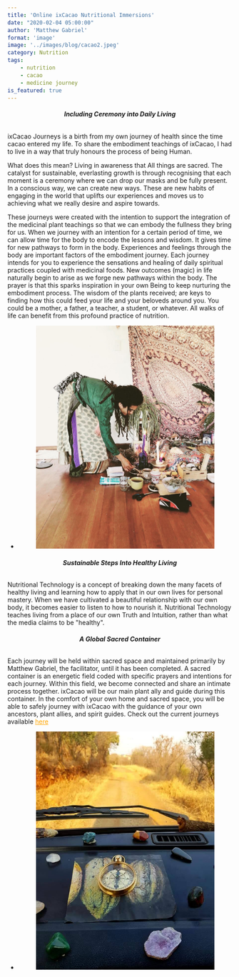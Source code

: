 ```yaml
---
title: 'Online ixCacao Nutritional Immersions'
date: "2020-02-04 05:00:00"
author: 'Matthew Gabriel'
format: 'image'
image: '../images/blog/cacao2.jpeg'
category: Nutrition
tags:
    - nutrition
    - cacao
    - medicine journey
is_featured: true
---
```


<h6 style="text-align: center; font-weight: bold;">Including Ceremony into Daily Living</h6>

ixCacao Journeys is a birth from my own journey of health since the time cacao entered my life. To share the embodiment teachings of ixCacao, I had to live in a way that truly honours the process of being Human.

What does this mean? Living in awareness that All things are sacred. The catalyst for sustainable, everlasting growth is through recognising that each moment is a ceremony where we can drop our masks and be fully present. In a conscious way, we can create new ways. These are new habits of engaging in the world that uplifts our experiences and moves us to achieving what we really desire and aspire towards.


<p>These journeys were created with the intention to support the integration of the medicinal plant teachings so that we can embody the fullness they bring for us. When we journey with an intention for a certain period of time, we can allow time for the body to encode the lessons and wisdom. It gives time for new pathways to form in the body. Experiences and feelings through the body are important factors of the embodiment journey.
Each journey intends for you to experience the sensations and healing of daily spiritual practices coupled with medicinal foods. New outcomes (magic) in life naturally begin to arise as we forge new pathways within the body. The prayer is that this sparks inspiration in your own Being to keep nurturing the embodiment process. The wisdom of the plants received; are keys to finding how this could feed your life and your beloveds around you. You could be a mother, a father, a teacher, a student, or whatever. All walks of life can benefit from this profound practice of nutrition.</p>


<div class="wp-block-gallery">
    <ul class="blocks-gallery-grid columns-2" style="justify-content: center;">
        <li class="blocks-gallery-item">
            <figure>
                    <img src="../images/blog/ceremony.jpeg" alt="single blog"/>
            </figure>
        </li>
    </ul>
</div>

<h6 style="text-align: center; font-weight: bold;">Sustainable Steps Into Healthy Living</h6>

<p>Nutritional Technology is a concept of breaking down the many facets of healthy living and learning how to apply that in our own lives for personal mastery. When we have cultivated a beautiful relationship with our own body, it becomes easier to listen to how to nourish it. Nutritional Technology teaches living from a place of our own Truth and Intuition, rather than what the media claims to be "healthy".</p>

<h6 style="text-align: center; font-weight: bold;">A Global Sacred Container</h6>

<p>Each journey will be held within sacred space and maintained primarily by Matthew Gabriel, the facilitator, until it has been completed. A sacred container is an energetic field coded with specific prayers and intentions for each journey. Within this field, we become connected and share an intimate process together. ixCacao will be our main plant ally and guide during this container. In the comfort of your own home and sacred space, you will be able to safely journey with ixCacao with the guidance of your own ancestors, plant allies, and spirit guides. Check out the current journeys available <a style="text-decoration: underline; color: orange;" href="/#portfolio"> here</a></p>

<div class="wp-block-gallery">
    <ul class="blocks-gallery-grid columns-2" style="justify-content: center;">
        <li class="blocks-gallery-item">
            <figure>
                    <img src="../images/blog/cacaocompass.jpeg" alt="single blog"/>
            </figure>
        </li>
    </ul>
</div>
